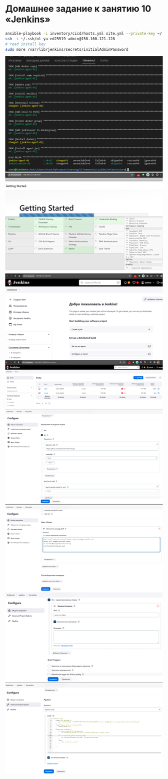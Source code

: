 # Домашнее задание к занятию 10 «Jenkins»

```bash
ansible-playbook -i inventory/cicd/hosts.yml site.yml --private-key ~/.ssh/nl-ya-ed25519
ssh -i ~/.ssh/nl-ya-ed25519 admin@158.160.121.128
# read install key
sudo more /var/lib/jenkins/secrets/initialAdminPassword

```

![screen](./screen/Screenshot2024-03-19-205128.png)
![screen](./screen/Screenshot2024-03-19-205604.png)
![screen](./screen/Screenshot2024-03-19-210138.png)
![screen](./screen/Screenshot2024-03-19-213519.png)
![screen](./screen/Screenshot2024-03-23-185732.png)
![screen](./screen/Screenshot2024-03-23-185801.png)
![screen](./screen/Screenshot2024-03-23-194626.png)
![screen](./screen/Screenshot2024-03-23-194701.png)
